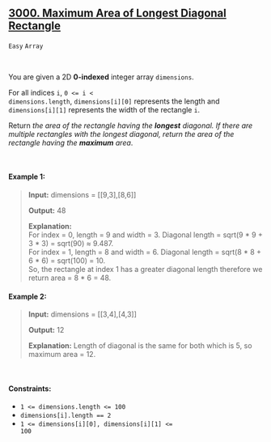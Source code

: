 ## [3000. Maximum Area of Longest Diagonal Rectangle](https://leetcode.com/problems/maximum-area-of-longest-diagonal-rectangle/)

<code>Easy</code> <code>Array</code>

<br>

You are given a 2D __0-indexed__ integer array <code>dimensions</code>.

For all indices <code>i</code>, <code>0 <= i < dimensions.length</code>, <code>dimensions[i][0]</code> represents the length and <code>dimensions[i][1]</code> represents the width of the rectangle <code>i</code>.

Return *the area of the rectangle having the __longest__ diagonal. If there are multiple rectangles with the longest diagonal, return the area of the rectangle having the __maximum__ area*.

<br>

#### Example 1:

> __Input:__ dimensions = [[9,3],[8,6]]  
> 
> __Output:__ 48  
> 
> __Explanation:__   
> For index = 0, length = 9 and width = 3. Diagonal length = sqrt(9 * 9 + 3 * 3) = sqrt(90) ≈ 9.487.  
> For index = 1, length = 8 and width = 6. Diagonal length = sqrt(8 * 8 + 6 * 6) = sqrt(100) = 10.  
> So, the rectangle at index 1 has a greater diagonal length therefore we return area = 8 * 6 = 48.  

#### Example 2:

> __Input:__ dimensions = [[3,4],[4,3]]  
> 
> __Output:__ 12
> 
> __Explanation:__ Length of diagonal is the same for both which is 5, so maximum area = 12.  

<br>

#### Constraints:

- <code>1 <= dimensions.length <= 100</code>
- <code>dimensions[i].length == 2</code>
- <code>1 <= dimensions[i][0], dimensions[i][1] <= 100</code>
